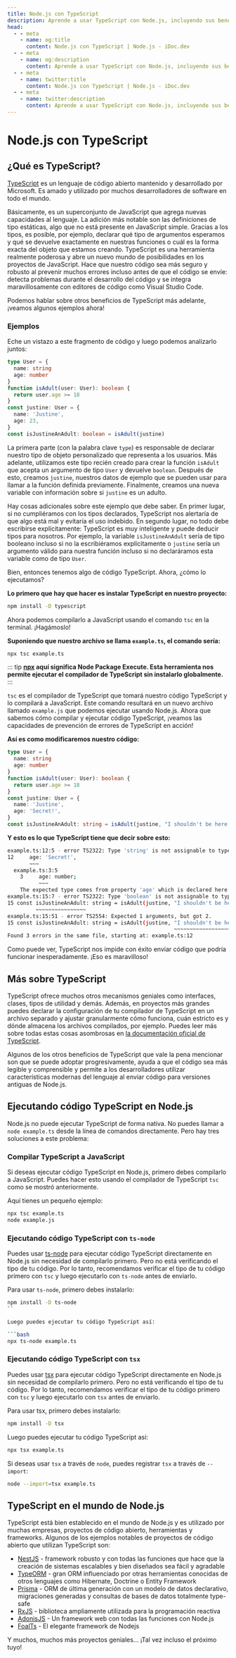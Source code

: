 ```yaml
---
title: Node.js con TypeScript
description: Aprende a usar TypeScript con Node.js, incluyendo sus beneficios, instalación y uso. Descubre cómo compilar y ejecutar código TypeScript y explora sus características y herramientas.
head:
  - - meta
    - name: og:title
      content: Node.js con TypeScript | Node.js - iDoc.dev
  - - meta
    - name: og:description
      content: Aprende a usar TypeScript con Node.js, incluyendo sus beneficios, instalación y uso. Descubre cómo compilar y ejecutar código TypeScript y explora sus características y herramientas.
  - - meta
    - name: twitter:title
      content: Node.js con TypeScript | Node.js - iDoc.dev
  - - meta
    - name: twitter:description
      content: Aprende a usar TypeScript con Node.js, incluyendo sus beneficios, instalación y uso. Descubre cómo compilar y ejecutar código TypeScript y explora sus características y herramientas.
---
```



# Node.js con TypeScript

## ¿Qué es TypeScript?

[TypeScript](https://www.typescriptlang.org) es un lenguaje de código abierto mantenido y desarrollado por Microsoft. Es amado y utilizado por muchos desarrolladores de software en todo el mundo.

Básicamente, es un superconjunto de JavaScript que agrega nuevas capacidades al lenguaje. La adición más notable son las definiciones de tipo estáticas, algo que no está presente en JavaScript simple. Gracias a los tipos, es posible, por ejemplo, declarar qué tipo de argumentos esperamos y qué se devuelve exactamente en nuestras funciones o cuál es la forma exacta del objeto que estamos creando. TypeScript es una herramienta realmente poderosa y abre un nuevo mundo de posibilidades en los proyectos de JavaScript. Hace que nuestro código sea más seguro y robusto al prevenir muchos errores incluso antes de que el código se envíe: detecta problemas durante el desarrollo del código y se integra maravillosamente con editores de código como Visual Studio Code.

Podemos hablar sobre otros beneficios de TypeScript más adelante, ¡veamos algunos ejemplos ahora!

### Ejemplos

Eche un vistazo a este fragmento de código y luego podemos analizarlo juntos:

```ts
type User = {
  name: string
  age: number
}
function isAdult(user: User): boolean {
  return user.age >= 18
}
const justine: User = {
  name: 'Justine',
  age: 23,
}
const isJustineAnAdult: boolean = isAdult(justine)
```

La primera parte (con la palabra clave `type`) es responsable de declarar nuestro tipo de objeto personalizado que representa a los usuarios. Más adelante, utilizamos este tipo recién creado para crear la función `isAdult` que acepta un argumento de tipo `User` y devuelve `boolean`. Después de esto, creamos `justine`, nuestros datos de ejemplo que se pueden usar para llamar a la función definida previamente. Finalmente, creamos una nueva variable con información sobre si `justine` es un adulto.

Hay cosas adicionales sobre este ejemplo que debe saber. En primer lugar, si no cumpliéramos con los tipos declarados, TypeScript nos alertaría de que algo está mal y evitaría el uso indebido. En segundo lugar, no todo debe escribirse explícitamente: TypeScript es muy inteligente y puede deducir tipos para nosotros. Por ejemplo, la variable `isJustineAnAdult` sería de tipo booleano incluso si no la escribiéramos explícitamente o `justine` sería un argumento válido para nuestra función incluso si no declaráramos esta variable como de tipo `User`.

Bien, entonces tenemos algo de código TypeScript. Ahora, ¿cómo lo ejecutamos?

**Lo primero que hay que hacer es instalar TypeScript en nuestro proyecto:**

```bash
npm install -D typescript
```

Ahora podemos compilarlo a JavaScript usando el comando `tsc` en la terminal. ¡Hagámoslo!

**Suponiendo que nuestro archivo se llama `example.ts`, el comando sería:**

```bash
npx tsc example.ts
```

::: tip
**[npx](https://www.npmjs.com/package/npx) aquí significa Node Package Execute. Esta herramienta nos permite ejecutar el compilador de TypeScript sin instalarlo globalmente.**
:::

`tsc` es el compilador de TypeScript que tomará nuestro código TypeScript y lo compilará a JavaScript. Este comando resultará en un nuevo archivo llamado `example.js` que podemos ejecutar usando Node.js. Ahora que sabemos cómo compilar y ejecutar código TypeScript, ¡veamos las capacidades de prevención de errores de TypeScript en acción!

**Así es como modificaremos nuestro código:**

```ts
type User = {
  name: string
  age: number
}
function isAdult(user: User): boolean {
  return user.age >= 18
}
const justine: User = {
  name: 'Justine',
  age: 'Secret!',
}
const isJustineAnAdult: string = isAdult(justine, "I shouldn't be here!")
```

**Y esto es lo que TypeScript tiene que decir sobre esto:**

```bash
example.ts:12:5 - error TS2322: Type 'string' is not assignable to type 'number'.
12     age: 'Secret!',
       ~~~
  example.ts:3:5
    3     age: number;
          ~~~
    The expected type comes from property 'age' which is declared here on type 'User'
example.ts:15:7 - error TS2322: Type 'boolean' is not assignable to type 'string'.
15 const isJustineAnAdult: string = isAdult(justine, "I shouldn't be here!");
         ~~~~~~~~~~~~~~~~
example.ts:15:51 - error TS2554: Expected 1 arguments, but got 2.
15 const isJustineAnAdult: string = isAdult(justine, "I shouldn't be here!");
                                                     ~~~~~~~~~~~~~~~~~~~~~~
Found 3 errors in the same file, starting at: example.ts:12
```

Como puede ver, TypeScript nos impide con éxito enviar código que podría funcionar inesperadamente. ¡Eso es maravilloso!


## Más sobre TypeScript

TypeScript ofrece muchos otros mecanismos geniales como interfaces, clases, tipos de utilidad y demás. Además, en proyectos más grandes puedes declarar la configuración de tu compilador de TypeScript en un archivo separado y ajustar granularmente cómo funciona, cuán estricto es y dónde almacena los archivos compilados, por ejemplo. Puedes leer más sobre todas estas cosas asombrosas en [la documentación oficial de TypeScript](https://www.typescriptlang.org/docs).

Algunos de los otros beneficios de TypeScript que vale la pena mencionar son que se puede adoptar progresivamente, ayuda a que el código sea más legible y comprensible y permite a los desarrolladores utilizar características modernas del lenguaje al enviar código para versiones antiguas de Node.js.

## Ejecutando código TypeScript en Node.js

Node.js no puede ejecutar TypeScript de forma nativa. No puedes llamar a `node example.ts` desde la línea de comandos directamente. Pero hay tres soluciones a este problema:

### Compilar TypeScript a JavaScript

Si deseas ejecutar código TypeScript en Node.js, primero debes compilarlo a JavaScript. Puedes hacer esto usando el compilador de TypeScript `tsc` como se mostró anteriormente.

Aquí tienes un pequeño ejemplo:

```bash
npx tsc example.ts
node example.js
```

### Ejecutando código TypeScript con `ts-node`

Puedes usar [ts-node](https://www.npmjs.com/package/ts-node) para ejecutar código TypeScript directamente en Node.js sin necesidad de compilarlo primero. Pero no está verificando el tipo de tu código. Por lo tanto, recomendamos verificar el tipo de tu código primero con `tsc` y luego ejecutarlo con `ts-node` antes de enviarlo.

Para usar `ts-node`, primero debes instalarlo:

````bash
npm install -D ts-node
``

Luego puedes ejecutar tu código TypeScript así:

```bash
npx ts-node example.ts
````

### Ejecutando código TypeScript con `tsx`

Puedes usar [tsx](https://www.npmjs.com/package/tsx) para ejecutar código TypeScript directamente en Node.js sin necesidad de compilarlo primero. Pero no está verificando el tipo de tu código. Por lo tanto, recomendamos verificar el tipo de tu código primero con `tsc` y luego ejecutarlo con `tsx` antes de enviarlo.

Para usar tsx, primero debes instalarlo:

```bash
npm install -D tsx
```

Luego puedes ejecutar tu código TypeScript así:

```bash
npx tsx example.ts
```

Si deseas usar `tsx` a través de `node`, puedes registrar `tsx` a través de `--import`:

```bash
node --import=tsx example.ts
```


## TypeScript en el mundo de Node.js

TypeScript está bien establecido en el mundo de Node.js y es utilizado por muchas empresas, proyectos de código abierto, herramientas y frameworks. Algunos de los ejemplos notables de proyectos de código abierto que utilizan TypeScript son:

- [NestJS](https://nestjs.com) - framework robusto y con todas las funciones que hace que la creación de sistemas escalables y bien diseñados sea fácil y agradable
- [TypeORM](https://typeorm.io) - gran ORM influenciado por otras herramientas conocidas de otros lenguajes como Hibernate, Doctrine o Entity Framework
- [Prisma](https://prisma.io) - ORM de última generación con un modelo de datos declarativo, migraciones generadas y consultas de bases de datos totalmente type-safe
- [RxJS](https://rxjs.dev) - biblioteca ampliamente utilizada para la programación reactiva
- [AdonisJS](https://adonisjs.com) - Un framework web con todas las funciones con Node.js
- [FoalTs](https://foal.dev) - El elegante framework de Nodejs

Y muchos, muchos más proyectos geniales... ¡Tal vez incluso el próximo tuyo!

